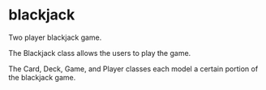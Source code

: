 # blackjack
Two player blackjack game.

The Blackjack class allows the users to play the game.

The Card, Deck, Game, and Player classes each model a certain portion of the blackjack game.
